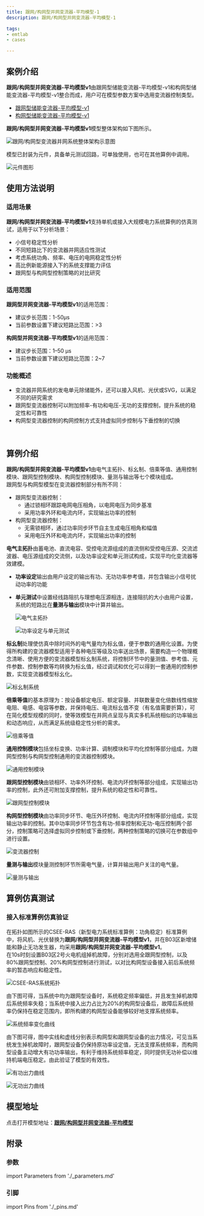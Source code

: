 ```yaml
---
title: 跟网/构网型并网变流器-平均模型-1
description: 跟网/构网型并网变流器-平均模型-1

tags:
- emtlab
- cases

---
```


## 案例介绍

**跟网/构网型并网变流器-平均模型v1**由跟网型储能变流器-平均模型-v1和构网型储能变流器-平均模型-v1整合而成，用户可在模型参数方案中选用变流器控制类型。  
   + [跟网型储能变流器-平均模型-v1](../10-pcs_gfl-acad_dps_lqp-v1/index.md)  
   + [构网型储能变流器-平均模型-v1](../20-pcs_gfm-acad_dps_lqp-v1/index.md)

**跟网/构网型并网变流器-平均模型v1**模型整体架构如下图所示。

![跟网/构网型变流器并网系统整体架构示意图](./ibr-acad_dps_lqp-overall-structure.png "跟网/构网型变流器并网系统整体架构示意图")  

模型已封装为元件，具备单元测试回路，可单独使用，也可在其他算例中调用。  

![元件图形](./ibr-acad_dps_lqp-graphic.png "元件图形")


## 使用方法说明

### 适用场景

**跟网/构网型并网变流器-平均模型v1**支持单机或接入大规模电力系统算例的仿真测试，适用于以下分析场景：
   + 小信号稳定性分析
   + 不同短路比下的变流器并网适应性测试
   + 考虑系统功角、频率、电压的电网稳定性分析
   + 高比例新能源接入下的系统支撑能力评估
   + 跟网型与构网型控制策略的对比研究  

### 适用范围  

**跟网型并网变流器-平均模型v1**的适用范围：  
   + 建议步长范围：1-50μs  
   + 当前参数设置下建议短路比范围：>3

**构网型并网变流器-平均模型v1**的适用范围：  
  + 建议步长范围：1–50 μs  
  + 当前参数设置下建议短路比范围：2~7

### 功能概述  

   + 变流器并网系统的发电单元除储能外，还可以接入风机、光伏或SVG，以满足不同的研究需求  
   + 跟网型变流器控制可以附加频率-有功和电压-无功的支撑控制，提升系统的稳定性和可靠性  
   + 构网型变流器控制的构网控制方式支持虚拟同步控制与下垂控制的切换 

  
## 算例介绍

**跟网/构网型并网变流器-平均模型v1**由电气主拓扑、标幺制、倍乘等值、通用控制模块、跟网型控制模块、构网型控制模块、量测与输出等七个模块组成。  
跟网型与构网型模型在变流器控制部分有所不同：
+ 跟网型变流器控制：
   + 通过锁相环跟踪电网电压相角，以电网电压为同步基准
   + 采用功率外环和电流内环，实现输出功率的控制
 + 构网型变流器控制：
   + 无需锁相环，通过功率同步环节自主生成电压相角和幅值
   + 采用电压外环和电流内环，实现输出功率的控制

**电气主拓扑**由蓄电池、直流电容、受控电流源组成的直流侧和受控电压源、交流滤波器、电压源组成的交流侧，以及功率设定和单元测试构成，实现平均化变流器等效建模。  
+ **功率设定**输出由用户设定的输出有功、无功功率参考值，并包含输出小信号扰动功率的功能  
+ **单元测试**中设置经线路阻抗与理想电压源相连，连接阻抗的大小由用户设置，系统的短路比在**量测与输出**模块中计算并输出。  
  
  ![电气主拓扑](./ibr-acad_dps_lqp-main.png "电气主拓扑")

  ![功率设定与单元测试](./ibr-acad_dps_lqp-main2.png "功率设定与单元测试")  

**标幺制**处理使仿真中除时间外的电气量均为标幺值，便于参数的通用化设置。为使得所构建的变流器模型适用于各种电压等级及功率送出场景，需要构造一个物理概念清晰、使用方便的变流器模型标幺制系统，将控制环节中的量测值、参考值、元件参数、控制参数等均转换为标幺值，经过调试和优化可以得到一套通用的控制参数，实现变流器模型标幺化。

![标幺制系统](./ibr-acad_dps_lqp-pu.png "标幺制系统")

**倍乘等值**的基本原理为：按设备额定电压、额定容量、并联数量变化倍数线性缩放电阻、电感、电容等参数，并保持电压、电流标幺值不变（有名值需要折算），可在简化模型规模的同时，使等效模型在并网点呈现与真实多机系统相似的功率输出和动态响应，从而满足系统级稳定性分析的需求。

![倍乘等值](./ibr-acad_dps_lqp-multi.png "倍乘等值")

**通用控制模块**包括坐标变换、功率计算、调制模块和平均化控制等部分组成，为跟网型控制与构网型控制通用的变流器控制模块。  

![通用控制模块](./ibr-acad_dps_lqp-vsc.png "通用控制模块")

**跟网型控制模块**由锁相环、功率外环控制、电流内环控制等部分组成，实现输出功率的控制，此外还可附加支撑控制，提升系统的稳定性和可靠性。

![跟网型控制模块](./ibr-acad_dps_lqp-gfl.png "跟网型控制模块")  

**构网型控制模块**由功率同步环节、电压外环控制、电流内环控制等部分组成，实现输出功率的控制。其中功率同步环节包含有功-频率控制和无功-电压控制两个部分，控制策略可选择虚拟同步控制或下垂控制，两种控制策略的切换可在参数组中进行设置。

![变流器控制](./ibr-acad_dps_lqp-gfm.png "变流器控制")

**量测与输出**模块量测控制环节所需电气量，计算并输出用户关注的电气量。

![量测与输出](./ibr-acad_dps_lqp-output.png "量测与输出")  

## 算例仿真测试

### 接入标准算例仿真验证

在拓扑如图所示的CSEE-RAS（新型电力系统标准算例：功角稳定）标准算例中，将风机、光伏替换为**跟网/构网型并网变流器-平均模型v1**，并在B03区新增储能和静止无功发生器，均采用**跟网/构网型并网变流器-平均模型v1**。  
在10s时刻设置B03区2号火电机组掉机故障，分别对选用全跟网型控制，以及80%跟网型控制、20%构网型控制进行测试，以对比构网型设备接入前后系统频率的暂态响应和稳定性。

![CSEE-RAS系统拓扑](./ibr-acad_dps_lqp-csee.png "CSEE-RAS系统拓扑")

由下图可得，当系统中均为跟网型设备时，系统稳定频率偏低，并且发生掉机故障后系统频率失稳；当系统中接入出力占比为20%的构网型设备后，故障后系统频率仍保持在稳定范围内，即所构建的构网型设备能够较好地支撑系统频率。

![系统频率变化曲线](./ibr-acad_dps_lqp-frequency.png "系统频率变化曲线")

由下图可得，图中实线和虚线分别表示构网型和跟网型设备的出力情况，可见当系统发生掉机故障时，跟网型设备仍保持原功率设定值，无法支撑系统频率，而构网型设备主动增大有功功率输出，有利于维持系统频率稳定，同时提供无功补偿以维持机端电压稳定。由此验证了模型的有效性。  

![有功出力曲线](./ibr-acad_dps_lqp-active.png "有功出力曲线")  

![无功出力曲线](./ibr-acad_dps_lqp-reactive.png "无功出力曲线")




## 模型地址
点击打开模型地址：[**跟网/构网型并网变流器-平均模型**](https://cloudpss.net/model/open-cloudpss/IBR-acad_DPS_lqp-v1a1)  


## 附录

### 参数

import Parameters from './_parameters.md'

<Parameters/>

### 引脚

import Pins from './_pins.md'

<Pins/>